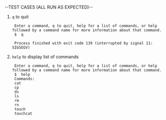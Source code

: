 --TEST CASES (ALL RUN AS EXPECTED)--

1. `q` to quit

        Enter a command, q to quit, help for a list of commands, or help followed by a command name for more information about that command.
        $  q
        
        Process finished with exit code 139 (interrupted by signal 11: SIGSEGV)

1. `help` to display list of commands

        Enter a command, q to quit, help for a list of commands, or help followed by a command name for more information about that command.
        $  help
        Commands: 
        cat
        cp
        ds
        ls
        rm
        rn
        touch
        touchcat



